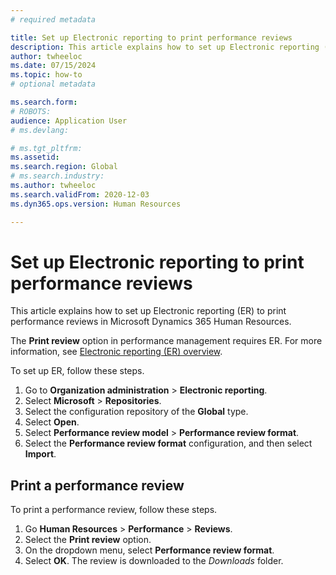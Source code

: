 ```yaml
---
# required metadata

title: Set up Electronic reporting to print performance reviews
description: This article explains how to set up Electronic reporting (ER) to print performance reviews in Microsoft Dynamics 365 Human Resources.
author: twheeloc
ms.date: 07/15/2024
ms.topic: how-to
# optional metadata

ms.search.form: 
# ROBOTS: 
audience: Application User
# ms.devlang: 

# ms.tgt_pltfrm: 
ms.assetid: 
ms.search.region: Global
# ms.search.industry: 
ms.author: twheeloc
ms.search.validFrom: 2020-12-03
ms.dyn365.ops.version: Human Resources

---
```


# Set up Electronic reporting to print performance reviews

This article explains how to set up Electronic reporting (ER) to print performance reviews in Microsoft Dynamics 365 Human Resources.

The **Print review** option in performance management requires ER. For more information, see [Electronic reporting (ER) overview](../fin-ops-core/dev-itpro/analytics/general-electronic-reporting.md). 

To set up ER, follow these steps.

1. Go to **Organization administration** \> **Electronic reporting**.
1. Select **Microsoft** \> **Repositories**.
1. Select the configuration repository of the **Global** type.
1. Select **Open**.
1. Select **Performance review model** \> **Performance review format**.
1. Select the **Performance review format** configuration, and then select **Import**.

## Print a performance review

To print a performance review, follow these steps.

1. Go **Human Resources** \> **Performance** \> **Reviews**.
1. Select the **Print review** option.
1. On the dropdown menu, select **Performance review format**.
1. Select **OK**. The review is downloaded to the *Downloads* folder.
